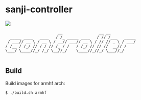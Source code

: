 sanji-controller
================

[![](http://dockeri.co/image/sanji/docker-controller)](https://registry.hub.docker.com/u/sanji/docker-controller/)

```
                       __                __ __           
  _____ ____   ____   / /_ _____ ____   / // /___   _____
 / ___// __ \ / __ \ / __// ___// __ \ / // // _ \ / ___/
/ /__ / /_/ // / / // /_ / /   / /_/ // // //  __// /    
\___/ \____//_/ /_/ \__//_/    \____//_//_/ \___//_/     
                                                         
```

Build
-----
Build images for armhf arch:

    $ ./build.sh armhf
